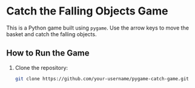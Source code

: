 # Catch the Falling Objects Game

This is a Python game built using `pygame`. Use the arrow keys to move the basket and catch the falling objects.

## How to Run the Game
1. Clone the repository:
   ```bash
   git clone https://github.com/your-username/pygame-catch-game.git

